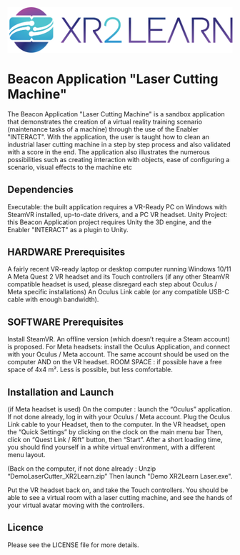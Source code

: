 ![XR2Learn](https://github.com/XR2Learn/.github/blob/main/images/XR2Learn%20logo.png)

# Beacon Application "Laser Cutting Machine"

The Beacon Application "Laser Cutting Machine" is a sandbox application that demonstrates the creation of a virtual reality training scenario (maintenance tasks of a machine) through the use of the Enabler "INTERACT". With the application, the user is taught how to clean an industrial laser cutting machine in a step by step process and also validated with a score in the end. The application also illustrates the numerous possibilities such as creating interaction with objects, ease of configuring a scenario, visual effects to the machine etc 

## Dependencies

Executable: the built application requires a VR-Ready PC on Windows with SteamVR installed, up-to-date drivers, and a PC VR headset.
Unity Project: this Beacon Application project requires Unity the 3D engine, and the Enabler "INTERACT" as a plugin to Unity.

## HARDWARE Prerequisites
A fairly recent VR-ready laptop or desktop computer running Windows 10/11
A Meta Quest 2 VR headset and its Touch controllers
(if any other SteamVR compatible headset is used, please disregard each step about Oculus / Meta specific installations)
An Oculus Link cable (or any compatible USB-C cable with enough bandwidth).

## SOFTWARE Prerequisites
Install SteamVR. An offline version (which doesn’t require a Steam account) is proposed.
For Meta headsets: install the Oculus Application, and connect with your Oculus / Meta account. The same account should be used on the computer AND on the VR headset.
ROOM SPACE : if possible have a free space of 4x4 m². Less is possible, but less comfortable.

## Installation and Launch

(if Meta headset is used) On the computer : launch the “Oculus” application. If not done already, log in with your Oculus / Meta account.
Plug the Oculus Link cable to your Headset, then to the computer.
In the VR headset, open the “Quick Settings” by clicking on the clock on the main menu bar
Then, click on “Quest Link / Rift” button, then “Start”. After a short loading time, you should find yourself in a white virtual environment, with a different menu layout.

(Back on the computer, if not done already : Unzip “DemoLaserCutter_XR2Learn.zip”
Then launch "Demo XR2Learn Laser.exe".

Put the VR headset back on, and take the Touch controllers. You should be able to see a virtual room with a laser cutting machine, and see the hands of your virtual avatar moving with the controllers.


## Licence 

Please see the LICENSE file for more details.
